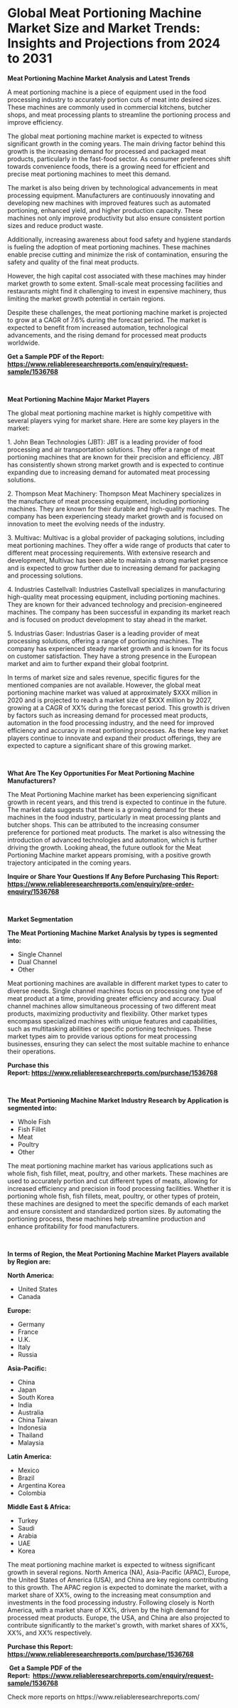 <p><h1>Global Meat Portioning Machine Market Size and Market Trends: Insights and Projections from 2024 to 2031</h1></p><p><strong>Meat Portioning Machine Market Analysis and Latest Trends</strong></p>
<p><p>A meat portioning machine is a piece of equipment used in the food processing industry to accurately portion cuts of meat into desired sizes. These machines are commonly used in commercial kitchens, butcher shops, and meat processing plants to streamline the portioning process and improve efficiency.</p><p>The global meat portioning machine market is expected to witness significant growth in the coming years. The main driving factor behind this growth is the increasing demand for processed and packaged meat products, particularly in the fast-food sector. As consumer preferences shift towards convenience foods, there is a growing need for efficient and precise meat portioning machines to meet this demand.</p><p>The market is also being driven by technological advancements in meat processing equipment. Manufacturers are continuously innovating and developing new machines with improved features such as automated portioning, enhanced yield, and higher production capacity. These machines not only improve productivity but also ensure consistent portion sizes and reduce product waste.</p><p>Additionally, increasing awareness about food safety and hygiene standards is fueling the adoption of meat portioning machines. These machines enable precise cutting and minimize the risk of contamination, ensuring the safety and quality of the final meat products.</p><p>However, the high capital cost associated with these machines may hinder market growth to some extent. Small-scale meat processing facilities and restaurants might find it challenging to invest in expensive machinery, thus limiting the market growth potential in certain regions.</p><p>Despite these challenges, the meat portioning machine market is projected to grow at a CAGR of 7.6% during the forecast period. The market is expected to benefit from increased automation, technological advancements, and the rising demand for processed meat products worldwide.</p></p>
<p><strong>Get a Sample PDF of the Report:&nbsp; <a href="https://www.reliableresearchreports.com/enquiry/request-sample/1536768">https://www.reliableresearchreports.com/enquiry/request-sample/1536768</a></strong></p>
<p>&nbsp;</p>
<p><strong>Meat Portioning Machine Major Market Players</strong></p>
<p><p>The global meat portioning machine market is highly competitive with several players vying for market share. Here are some key players in the market:</p><p>1. John Bean Technologies (JBT): JBT is a leading provider of food processing and air transportation solutions. They offer a range of meat portioning machines that are known for their precision and efficiency. JBT has consistently shown strong market growth and is expected to continue expanding due to increasing demand for automated meat processing solutions.</p><p>2. Thompson Meat Machinery: Thompson Meat Machinery specializes in the manufacture of meat processing equipment, including portioning machines. They are known for their durable and high-quality machines. The company has been experiencing steady market growth and is focused on innovation to meet the evolving needs of the industry.</p><p>3. Multivac: Multivac is a global provider of packaging solutions, including meat portioning machines. They offer a wide range of products that cater to different meat processing requirements. With extensive research and development, Multivac has been able to maintain a strong market presence and is expected to grow further due to increasing demand for packaging and processing solutions.</p><p>4. Industries Castellvall: Industries Castellvall specializes in manufacturing high-quality meat processing equipment, including portioning machines. They are known for their advanced technology and precision-engineered machines. The company has been successful in expanding its market reach and is focused on product development to stay ahead in the market.</p><p>5. Industrias Gaser: Industrias Gaser is a leading provider of meat processing solutions, offering a range of portioning machines. The company has experienced steady market growth and is known for its focus on customer satisfaction. They have a strong presence in the European market and aim to further expand their global footprint.</p><p>In terms of market size and sales revenue, specific figures for the mentioned companies are not available. However, the global meat portioning machine market was valued at approximately $XXX million in 2020 and is projected to reach a market size of $XXX million by 2027, growing at a CAGR of XX% during the forecast period. This growth is driven by factors such as increasing demand for processed meat products, automation in the food processing industry, and the need for improved efficiency and accuracy in meat portioning processes. As these key market players continue to innovate and expand their product offerings, they are expected to capture a significant share of this growing market.</p></p>
<p>&nbsp;</p>
<p><strong>What Are The Key Opportunities For Meat Portioning Machine Manufacturers?</strong></p>
<p><p>The Meat Portioning Machine market has been experiencing significant growth in recent years, and this trend is expected to continue in the future. The market data suggests that there is a growing demand for these machines in the food industry, particularly in meat processing plants and butcher shops. This can be attributed to the increasing consumer preference for portioned meat products. The market is also witnessing the introduction of advanced technologies and automation, which is further driving the growth. Looking ahead, the future outlook for the Meat Portioning Machine market appears promising, with a positive growth trajectory anticipated in the coming years.</p></p>
<p><strong>Inquire or Share Your Questions If Any Before Purchasing This Report: <a href="https://www.reliableresearchreports.com/enquiry/pre-order-enquiry/1536768">https://www.reliableresearchreports.com/enquiry/pre-order-enquiry/1536768</a></strong></p>
<p>&nbsp;</p>
<p><strong>Market Segmentation</strong></p>
<p><strong>The Meat Portioning Machine Market Analysis by types is segmented into:</strong></p>
<p><ul><li>Single Channel</li><li>Dual Channel</li><li>Other</li></ul></p>
<p><p>Meat portioning machines are available in different market types to cater to diverse needs. Single channel machines focus on processing one type of meat product at a time, providing greater efficiency and accuracy. Dual channel machines allow simultaneous processing of two different meat products, maximizing productivity and flexibility. Other market types encompass specialized machines with unique features and capabilities, such as multitasking abilities or specific portioning techniques. These market types aim to provide various options for meat processing businesses, ensuring they can select the most suitable machine to enhance their operations.</p></p>
<p><strong>Purchase this Report:&nbsp;<a href="https://www.reliableresearchreports.com/purchase/1536768">https://www.reliableresearchreports.com/purchase/1536768</a></strong></p>
<p>&nbsp;</p>
<p><strong>The Meat Portioning Machine Market Industry Research by Application is segmented into:</strong></p>
<p><ul><li>Whole Fish</li><li>Fish Fillet</li><li>Meat</li><li>Poultry</li><li>Other</li></ul></p>
<p><p>The meat portioning machine market has various applications such as whole fish, fish fillet, meat, poultry, and other markets. These machines are used to accurately portion and cut different types of meats, allowing for increased efficiency and precision in food processing facilities. Whether it is portioning whole fish, fish fillets, meat, poultry, or other types of protein, these machines are designed to meet the specific demands of each market and ensure consistent and standardized portion sizes. By automating the portioning process, these machines help streamline production and enhance profitability for food manufacturers.</p></p>
<p>&nbsp;</p>
<p><strong>In terms of Region, the Meat Portioning Machine Market Players available by Region are:</strong></p>
<p>
    <p> <strong> North America: </strong>
        <ul>
            <li>United States</li>
            <li>Canada</li>
        </ul>
        </p> 
    <p> <strong> Europe: </strong>
        <ul>
            <li>Germany</li>
            <li>France</li>
            <li>U.K.</li>
            <li>Italy</li>
            <li>Russia</li>
        </ul>
        </p> 
    <p> <strong> Asia-Pacific: </strong>
        <ul>
            <li>China</li>
            <li>Japan</li>
            <li>South Korea</li>
            <li>India</li>
            <li>Australia</li>
            <li>China Taiwan</li>
            <li>Indonesia</li>
            <li>Thailand</li>
            <li>Malaysia</li>
        </ul>
        </p> 
    <p> <strong> Latin America: </strong>
        <ul>
            <li>Mexico</li>
            <li>Brazil</li>
            <li>Argentina Korea</li>
            <li>Colombia</li>
        </ul>
        </p> 
    <p> <strong> Middle East & Africa: </strong>
        <ul>
            <li>Turkey</li>
            <li>Saudi</li>
            <li>Arabia</li>
            <li>UAE</li>
            <li>Korea</li>
        </ul>
    </p>
    </p>
<p><p>The meat portioning machine market is expected to witness significant growth in several regions. North America (NA), Asia-Pacific (APAC), Europe, the United States of America (USA), and China are key regions contributing to this growth. The APAC region is expected to dominate the market, with a market share of XX%, owing to the increasing meat consumption and investments in the food processing industry. Following closely is North America, with a market share of XX%, driven by the high demand for processed meat products. Europe, the USA, and China are also projected to contribute significantly to the market's growth, with market shares of XX%, XX%, and XX% respectively.</p></p>
<p><strong>Purchase this Report: <a href="https://www.reliableresearchreports.com/purchase/1536768">https://www.reliableresearchreports.com/purchase/1536768</a></strong></p>
<p>&nbsp;<strong>Get a Sample PDF of the Report:&nbsp;&nbsp;<a href="https://www.reliableresearchreports.com/enquiry/request-sample/1536768">https://www.reliableresearchreports.com/enquiry/request-sample/1536768</a></strong></p>
<p><strong></strong></p>
<p>Check more reports on https://www.reliableresearchreports.com/</p>